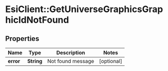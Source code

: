 # EsiClient::GetUniverseGraphicsGraphicIdNotFound

## Properties
Name | Type | Description | Notes
------------ | ------------- | ------------- | -------------
**error** | **String** | Not found message | [optional] 


